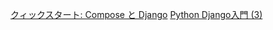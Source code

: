 [クィックスタート: Compose と Django](https://docs.docker.jp/compose/django.html)
[Python Django入門 (3)](https://qiita.com/kaki_k/items/7b178ad39394a031b50d)